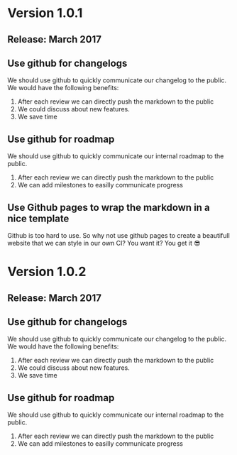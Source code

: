 # Version 1.0.1
## Release: March 2017
## Use github for changelogs
We should use github to quickly communicate our changelog to the public.
We would have the following benefits:
1. After each review we can directly push the markdown to the public
2. We could discuss about new features.
3. We save time


## Use github for roadmap
We should use github to quickly communicate our internal roadmap to the public.
1. After each review we can directly push the markdown to the public
2. We can add milestones to easilly communicate progress

## Use Github pages to wrap the markdown in a nice template
Github is too hard to use.
So why not use github pages to create a beautifull website that we can style
in our own CI? You want it? You get it :sunglasses:

# Version 1.0.2
## Release: March 2017
## Use github for changelogs
We should use github to quickly communicate our changelog to the public.
We would have the following benefits:
1. After each review we can directly push the markdown to the public
2. We could discuss about new features.
3. We save time


## Use github for roadmap
We should use github to quickly communicate our internal roadmap to the public.
1. After each review we can directly push the markdown to the public
2. We can add milestones to easilly communicate progress
